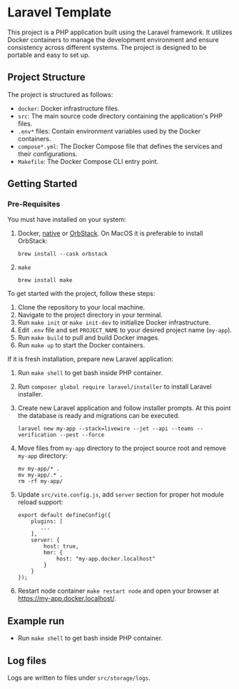 # Laravel Template

This project is a PHP application built using the Laravel framework. It utilizes Docker containers to manage the development
environment and ensure consistency across different systems. The project is designed to be portable and easy to set up.

## Project Structure

The project is structured as follows:

- `docker`: Docker infrastructure files.
- `src`: The main source code directory containing the application's PHP files.
- `.env*` files: Contain environment variables used by the Docker containers.
- `compose*.yml`: The Docker Compose file that defines the services and their configurations.
- `Makefile`: The Docker Compose CLI entry point.

## Getting Started

### Pre-Requisites

You must have installed on your system:

1. Docker, [native](https://docs.docker.com/engine/install/) or [OrbStack](https://docs.orbstack.dev/install). On MacOS it is preferable to install OrbStack:
    ```
    brew install --cask orbstack
    ```
   
1. `make`
    ```
    brew install make
    ```

To get started with the project, follow these steps:

1. Clone the repository to your local machine.
1. Navigate to the project directory in your terminal.
1. Run `make init` or `make init-dev` to initialize Docker infrastructure.
1. Edit `.env` file and set `PROJECT_NAME` to your desired project name (`my-app`).
1. Run `make build` to pull and build Docker images.
1. Run `make up` to start the Docker containers.

If it is fresh installation, prepare new Laravel application:

1. Run `make shell` to get bash inside PHP container.
1. Run `composer global require laravel/installer` to install Laravel installer.
1. Create new Laravel application and follow installer prompts. At this point the database is ready and migrations can be executed.

   ```
   laravel new my-app --stack=livewire --jet --api --teams --verification --pest --force
   ```

1. Move files from `my-app` directory to the project source root and remove `my-app` directory:

   ```
   mv my-app/* .
   mv my-app/.* .
   rm -rf my-app/
   ```

1. Update `src/vite.config.js`, add `server` section for proper hot module reload support:

   ```
   export default defineConfig({
       plugins: [
          ...
       ],
       server: {
           host: true,
           hmr: {
               host: "my-app.docker.localhost"
           }
       }
   });

1. Restart node container `make restart node`  and open your browser at https://my-app.docker.localhost/.

## Example run

- Run `make shell` to get bash inside PHP container.

## Log files

Logs are written to files under `src/storage/logs`.
